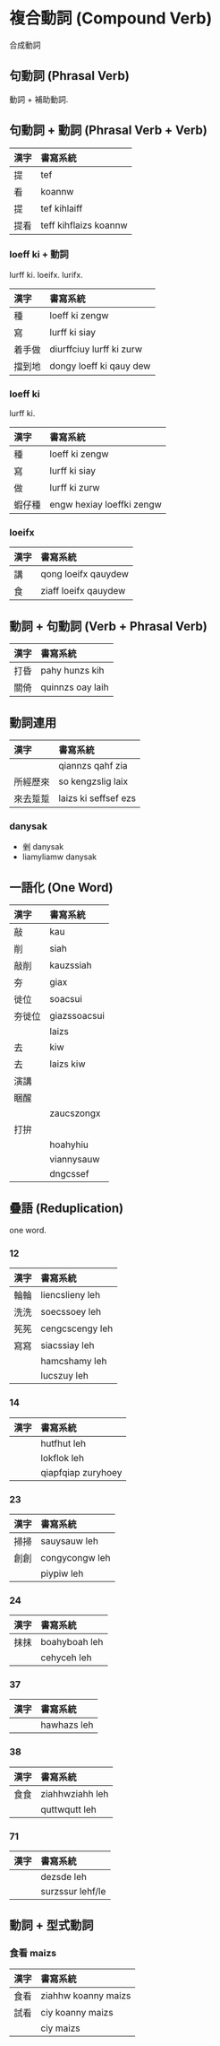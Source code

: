 # 複合動詞 (Compound Verb)

合成動詞

## 句動詞 (Phrasal Verb)

動詞 + 補助動詞.

## 句動詞 + 動詞 (Phrasal Verb + Verb)

| 漢字 | 書寫系統 |
| :--- | :--- |
| 提 | tef |
| 看 | koannw |
| 提 | tef kihlaiff |
| 提看 | teff kihflaizs koannw |

### loeff ki + 動詞

lurff ki. loeifx. lurifx.

| 漢字 | 書寫系統 |
| :--- | :--- |
| 種 | loeff ki zengw |
| 寫 | lurff ki siay |
| 着手做 | diurffciuy lurff ki zurw |
| 擋到地 | dongy loeff ki qauy dew |

### loeff ki

lurff ki.

| 漢字 | 書寫系統 |
| :--- | :--- |
| 種 | loeff ki zengw |
| 寫 | lurff ki siay |
| 做 | lurff ki zurw |
| 蝦仔種 | engw hexiay loeffki zengw |

### loeifx

| 漢字 | 書寫系統 |
| :--- | :--- |
| 講 | qong loeifx qauydew |
| 食 | ziaff loeifx qauydew |

## 動詞 + 句動詞 (Verb + Phrasal Verb)

| 漢字 | 書寫系統 |
| :--- | :--- |
| 打昏 | pahy hunzs kih |
| 關倚 | quinnzs oay laih |

## 動詞連用

| 漢字 | 書寫系統 |
| :--- | :--- |
|| qiannzs qahf zia |
| 所經歷來 | so kengzslig laix |
| 來去踅踅 | laizs ki seffsef ezs |

### danysak

* 剉 danysak
* liamyliamw danysak

## 一語化 (One Word)

| 漢字 | 書寫系統 |
| :--- | :--- |
| 敲 | kau |
| 削 | siah |
| 敲削 | kauzssiah |
| 夯 | giax |
| 徙位 | soacsui |
| 夯徙位 | giazssoacsui |
|| laizs |
| 去 | kiw |
| 去 | laizs kiw |
| 演講 ||
| 睏醒 ||
|| zaucszongx |
| 打拚 ||
|| hoahyhiu |
|| viannysauw |
|| dngcssef |

## 疊語 (Reduplication)

one word.

### 12

| 漢字 | 書寫系統 |
| :--- | :--- |
| 輪輪 | liencslieny leh |
| 洗洗 | soecssoey leh |
| 筅筅 | cengcscengy leh |
| 寫寫 | siacssiay leh |
|| hamcshamy leh |
|| lucszuy leh |

### 14

| 漢字 | 書寫系統 |
| :--- | :--- |
|| hutfhut leh |
|| lokflok leh |
|| qiapfqiap zuryhoey |

### 23

| 漢字 | 書寫系統 |
| :--- | :--- |
| 掃掃 | sauysauw leh |
| 創創 | congycongw leh |
|| piypiw leh |

### 24

| 漢字 | 書寫系統 |
| :--- | :--- |
| 抹抹 | boahyboah leh |
|| cehyceh leh |

### 37

| 漢字 | 書寫系統 |
| :--- | :--- |
|| hawhazs leh |

### 38

| 漢字 | 書寫系統 |
| :--- | :--- |
| 食食 | ziahhwziahh leh |
|| quttwqutt leh |

### 71

| 漢字 | 書寫系統 |
| :--- | :--- |
|| dezsde leh |
|| surzssur lehf/le |

## 動詞 + 型式動詞

### 食看 maizs

| 漢字 | 書寫系統 |
| :--- | :--- |
| 食看 | ziahhw koanny maizs |
| 試看 | ciy koanny maizs |
|| ciy maizs |
